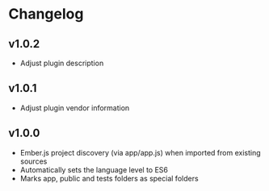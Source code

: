 
Changelog
===============================================================================


## v1.0.2

- Adjust plugin description


## v1.0.1

- Adjust plugin vendor information


## v1.0.0

- Ember.js project discovery (via app/app.js) when imported from existing sources
- Automatically sets the language level to ES6
- Marks app, public and tests folders as special folders
